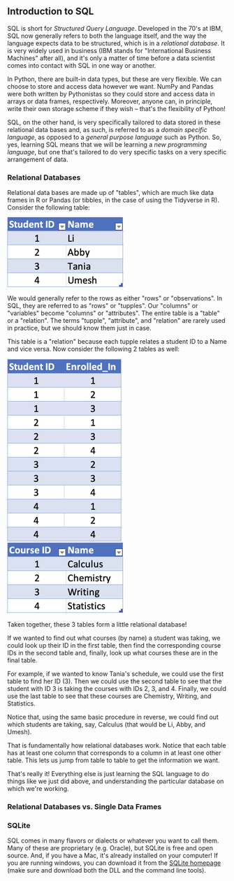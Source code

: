 ## Introduction to SQL

SQL is short for *Structured Query Language*. Developed in the 70's at IBM, SQL now generally refers to both the language itself, and the way the language expects data to be structured, which is in a *relational database*. It is very widely used in business (IBM stands for "International Business Machines" after all), and it's only a matter of time before a data scientist comes into contact with SQL in one way or another.

In Python, there are built-in data types, but these are very flexible. We can choose to store and access data however we want. NumPy and Pandas were both written by Pythonistas so they could store and access data in arrays or data frames, respectively. Moreover, anyone can, in principle, write their own storage scheme if they wish – that's the flexibility of Python!

SQL, on the other hand, is very specifically tailored to data stored in these relational data bases and, as such, is referred to as a *domain specific language*, as opposed to a *general purpose language* such as Python. So, yes, learning SQL means that we will be learning a *new programming language*, but one that's tailored to do very specific tasks on a very specific arrangement of data. 

### Relational Databases

Relational data bases are made up of "tables", which are much like data frames in R or Pandas (or tibbles, in the case of using the Tidyverse in R). Consider the following table:

<img src="images/table.png" alt="simple table of student ID and name" style="zoom:50%;" />

We would generally refer to the rows as either "rows" or "observations". In SQL, they are referred to as "rows" or "tupples". Our "columns" or "variables" become "columns" or "attributes". The entire table is a "table" or a "relation". The terms "tupple", "attribute", and "relation" are rarely used in practice, but we should know them just in case.

This table is a "relation" because each tupple relates a student ID to a Name and vice versa. Now consider the following 2 tables as well:

<img src="images/table2.png" alt="Student Schedules" style="zoom:50%;" />

<img src="images/table3.png" alt="Course IDs" style="zoom:50%;" />

Taken together, these 3 tables form a little relational database!

If we wanted to find out what courses (by name) a student was taking, we could look up their ID in the first table, then find the corresponding course IDs in the second table and, finally, look up what courses these are in the final table.

For example, if we wanted to know Tania's schedule, we could use the first table to find her ID (3). Then we could use the second table to see that the student with ID 3 is taking the courses with IDs 2, 3, and 4. Finally, we could use the last table to see that these courses are Chemistry, Writing, and Statistics.

Notice that, using the same basic procedure in reverse, we could find out which students are taking, say, Calculus (that would be Li, Abby, and Umesh).

That is fundamentally how relational databases work. Notice that each table has at least one column that corresponds to a column in at least one other table. This lets us jump from table to table to get the information we want.

That's really it! Everything else is just learning the SQL language to do things like we just did above, and understanding the particular database on which we're working.

### Relational Databases vs. Single Data Frames





### SQLite

SQL comes in many flavors or dialects or whatever you want to call them. Many of these are proprietary (e.g. Oracle), but SQLite is free and open source. And, if you have a Mac, it's already installed on your computer! If you are running windows, you can download it from the [SQLite homepage](https://www.sqlite.org/index.html) (make sure and download both the DLL and the command line tools).









